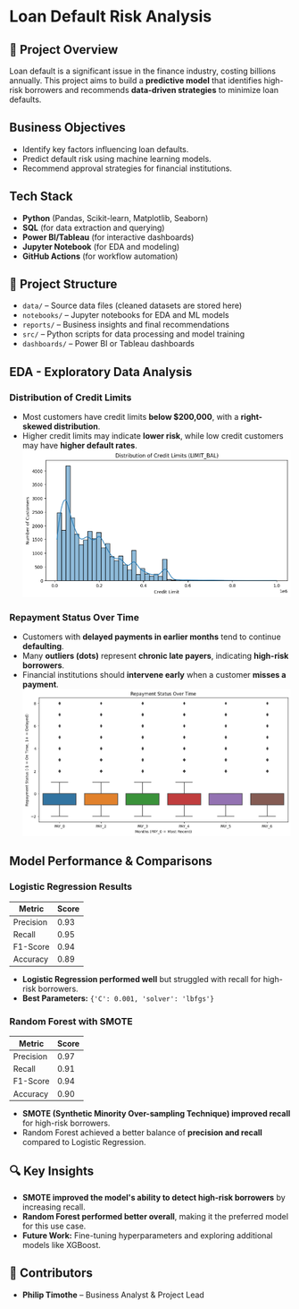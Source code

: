 # Loan Default Risk Analysis

## 📌 Project Overview

Loan default is a significant issue in the finance industry, costing billions annually.
This project aims to build a **predictive model** that identifies high-risk borrowers and recommends **data-driven strategies** to minimize loan defaults.

## Business Objectives

- Identify key factors influencing loan defaults.
- Predict default risk using machine learning models.
- Recommend approval strategies for financial institutions.

## Tech Stack

- **Python** (Pandas, Scikit-learn, Matplotlib, Seaborn)
- **SQL** (for data extraction and querying)
- **Power BI/Tableau** (for interactive dashboards)
- **Jupyter Notebook** (for EDA and modeling)
- **GitHub Actions** (for workflow automation)

## 📂 Project Structure

- `data/` – Source data files (cleaned datasets are stored here)
- `notebooks/` – Jupyter notebooks for EDA and ML models
- `reports/` – Business insights and final recommendations
- `src/` – Python scripts for data processing and model training
- `dashboards/` – Power BI or Tableau dashboards

## EDA - Exploratory Data Analysis

### Distribution of Credit Limits

- Most customers have credit limits **below $200,000**, with a **right-skewed distribution**.
- Higher credit limits may indicate **lower risk**, while low credit customers may have **higher default rates**.
  ![Credit Limit Distribution](images/Distribution_of_Credit_Limits.png)

### Repayment Status Over Time

- Customers with **delayed payments in earlier months** tend to continue **defaulting**.
- Many **outliers (dots)** represent **chronic late payers**, indicating **high-risk borrowers**.
- Financial institutions should **intervene early** when a customer **misses a payment**.
  ![Repayment Status Over Time](images/Payment_Behavior_Over_Time.png)

## Model Performance & Comparisons

### **Logistic Regression Results**

| Metric    | Score |
| --------- | ----- |
| Precision | 0.93  |
| Recall    | 0.95  |
| F1-Score  | 0.94  |
| Accuracy  | 0.89  |

- **Logistic Regression performed well** but struggled with recall for high-risk borrowers.
- **Best Parameters:** `{'C': 0.001, 'solver': 'lbfgs'}`

### **Random Forest with SMOTE**

| Metric    | Score |
| --------- | ----- |
| Precision | 0.97  |
| Recall    | 0.91  |
| F1-Score  | 0.94  |
| Accuracy  | 0.90  |

- **SMOTE (Synthetic Minority Over-sampling Technique) improved recall** for high-risk borrowers.
- Random Forest achieved a better balance of **precision and recall** compared to Logistic Regression.

## 🔍 Key Insights

- **SMOTE improved the model's ability to detect high-risk borrowers** by increasing recall.
- **Random Forest performed better overall**, making it the preferred model for this use case.
- **Future Work:** Fine-tuning hyperparameters and exploring additional models like XGBoost.

## 👥 Contributors

- **Philip Timothe** – Business Analyst & Project Lead
